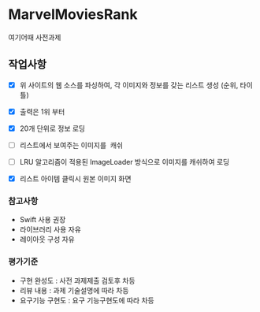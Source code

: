 # MarvelMoviesRank
여기어때 사전과제

## 작업사항

- [x] 위 사이트의 웹 소스를 파싱하여, 각 이미지와 정보를 갖는 리스트 생성 (순위, 타이틀)
- [x] 출력은 1위 부터
- [x] 20개 단위로 정보 로딩
- [ ] 리스트에서 보여주는 이미지를  캐쉬
- [ ] LRU 알고리즘이 적용된 ImageLoader 방식으로 이미지를 캐쉬하여 로딩
- [x] 리스트 아이템 클릭시 원본 이미지 화면


### 참고사항
- Swift 사용 권장
- 라이브러리 사용 자유
- 레이아웃 구성 자유

### 평가기준
- 구현 완성도 : 사전 과제제출 검토후 차등
- 리뷰 내용 : 과제 기술설명에 따라 차등
- 요구기능 구현도 : 요구 기능구현도에 따라 차등  
